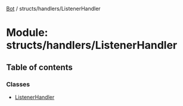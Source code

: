 [Bot](../README.md) / structs/handlers/ListenerHandler

# Module: structs/handlers/ListenerHandler

## Table of contents

### Classes

- [ListenerHandler](../classes/structs_handlers_ListenerHandler.ListenerHandler.md)
